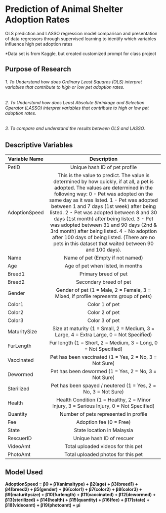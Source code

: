 # Prediction of Animal Shelter Adoption Rates
OLS prediction and LASSO regression model comparison and presentation of data regressors through supervised learning to identify which variables influence high pet adoption rates

*Data set is from Kaggle, but created customized prompt for class project

## Purpose of Research
###### 1. To Understand how does Ordinary Least Squares (OLS) interpret variables that contribute to high or low pet adoption rates.
###### 2. To Understand how does Least Absolute Shrinkage and Selection Operator (LASSO) interpret variables that contribute to high or low pet adoption rates.
###### 3. To compare and understand the results between OLS and LASSO.

## Descriptive Variables

| Variable Name  | Description |
| ------------- |:-------------:|
| PetID      | Unique hash ID of pet profile     |
| AdoptionSpeed      | This is the value to predict. The value is determined by how quickly, if at all, a pet is adopted. The values are determined in the following way: 0 - Pet was adopted on the same day as it was listed. 1 - Pet was adopted between 1 and 7 days (1st week) after being listed. 2 - Pet was adopted between 8 and 30 days (1st month) after being listed. 3 - Pet was adopted between 31 and 90 days (2nd & 3rd month) after being listed. 4 - No adoption after 100 days of being listed. (There are no pets in this dataset that waited between 90 and 100 days).     |
| Name      | Name of pet (Empty if not named)     |
| Age      | Age of pet when listed, in months     |
| Breed1      | Primary breed of pet     |
| Breed2      | Secondary breed of pet     |
| Gender      | Gender of pet (1 = Male, 2 = Female, 3 = Mixed, if profile represents group of pets)     |
| Color1      | Color 1 of pet     |
| Color2      | Color 2 of pet     |
| Color3      | Color 3 of pet     |
| MaturitySize      | Size at maturity (1 = Small, 2 = Medium, 3 = Large, 4 = Extra Large, 0 = Not Specified)     |
| FurLength      | Fur length (1 = Short, 2 = Medium, 3 = Long, 0 = Not Specified)     |
| Vaccinated      | Pet has been vaccinated (1 = Yes, 2 = No, 3 = Not Sure)     |
| Dewormed      | Pet has been dewormed (1 = Yes, 2 = No, 3 = Not Sure)     |
| Sterilized      | Pet has been spayed / neutered (1 = Yes, 2 = No, 3 = Not Sure)     |
| Health      | Health Condition (1 = Healthy, 2 = Minor Injury, 3 = Serious Injury, 0 = Not Specified)     |
| Quantity      | Number of pets represented in profile     |
| Fee      | Adoption fee (0 = Free)     |
| State      | State location in Malaysia      |
| RescuerID      | Unique hash ID of rescuer     |
| VideoAmt      | Total uploaded videos for this pet     |
| PhotoAmt      | Total uploaded photos for this pet     |



## Model Used
**AdoptionSpeed = β0 + β1(animaltype) + β2(age) + β3(breed1) + β4(breed2) + β5(gender) + β6(color1) + β7(color2) + β8(color3) + β9(maturitysize) + β10(furlength) + β11(vaccinated) + β12(dewormed) + β13(sterilized) + β14(health) + β15(quantity) + β16(fee) + β17(state) + β18(videoamt) + β19(photoamt) + μi**

